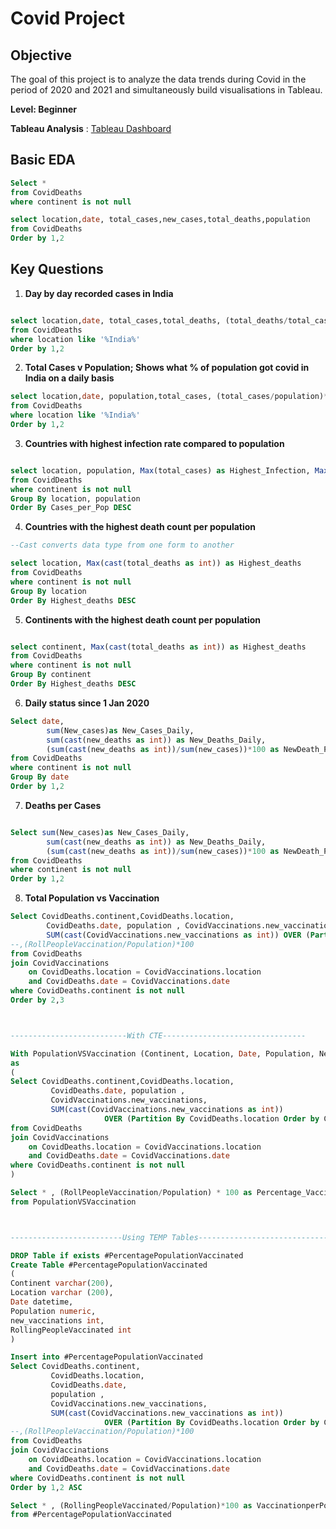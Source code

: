 # Covid Project

## Objective
The goal of this project is to analyze the data trends during Covid in the period of 2020 and 2021 and simultaneously build visualisations in Tableau.

**Level: Beginner**

**Tableau Analysis** : [Tableau Dashboard](https://public.tableau.com/views/CovidDashboard2020-2021_17440553745980/Dashboard1?:language=en-US&:sid=&:redirect=auth&:display_count=n&:origin=viz_share_link)


## Basic EDA

```sql
Select *
from CovidDeaths
where continent is not null

select location,date, total_cases,new_cases,total_deaths,population
from CovidDeaths
Order by 1,2
```


## Key Questions
1. **Day by day recorded cases in India**  

```sql

select location,date, total_cases,total_deaths, (total_deaths/total_cases)*100 as Death_v_TotalCases
from CovidDeaths
where location like '%India%'
Order by 1,2


```
2. **Total Cases v Population; Shows what % of population got covid in India on a daily basis**  

```sql
select location,date, population,total_cases, (total_cases/population)*100 as Cases_per_Pop
from CovidDeaths
where location like '%India%'
Order by 1,2


```



3. **Countries with highest infection rate compared to population**  
```sql

select location, population, Max(total_cases) as Highest_Infection, Max(total_cases/population)*100 as Cases_per_Pop
from CovidDeaths
where continent is not null
Group By location, population
Order By Cases_per_Pop DESC

```

4. **Countries with the highest death count per population**  
```sql
--Cast converts data type from one form to another

select location, Max(cast(total_deaths as int)) as Highest_deaths
from CovidDeaths
where continent is not null
Group By location
Order By Highest_deaths DESC


```

5. **Continents with the highest death count per population**  
```sql

select continent, Max(cast(total_deaths as int)) as Highest_deaths
from CovidDeaths
where continent is not null
Group By continent
Order By Highest_deaths DESC


```
6. **Daily status since 1 Jan 2020**  
```sql
Select date, 
		sum(New_cases)as New_Cases_Daily, 
		sum(cast(new_deaths as int)) as New_Deaths_Daily, 
		(sum(cast(new_deaths as int))/sum(new_cases))*100 as NewDeath_Per_Cases
from CovidDeaths
where continent is not null
Group By date
Order by 1,2


```
7. **Deaths per Cases**  
```sql

Select sum(New_cases)as New_Cases_Daily, 
		sum(cast(new_deaths as int)) as New_Deaths_Daily, 
		(sum(cast(new_deaths as int))/sum(new_cases))*100 as NewDeath_Per_Cases
from CovidDeaths
where continent is not null
Order by 1,2


```
8. **Total Population vs Vaccination**  

```sql
Select CovidDeaths.continent,CovidDeaths.location, 
		CovidDeaths.date, population , CovidVaccinations.new_vaccinations,
		SUM(cast(CovidVaccinations.new_vaccinations as int)) OVER (Partition By CovidDeaths.location Order by CovidDeaths.date,CovidDeaths.location) as RollPeopleVaccination
--,(RollPeopleVaccination/Population)*100
from CovidDeaths 
join CovidVaccinations
	on CovidDeaths.location = CovidVaccinations.location 
	and CovidDeaths.date = CovidVaccinations.date
where CovidDeaths.continent is not null
Order by 2,3



--------------------------With CTE--------------------------------

With PopulationVSVaccination (Continent, Location, Date, Population, New_vaccs, RollPeopleVaccination)
as
(
Select CovidDeaths.continent,CovidDeaths.location,
         CovidDeaths.date, population ,
         CovidVaccinations.new_vaccinations,
         SUM(cast(CovidVaccinations.new_vaccinations as int))
                     OVER (Partition By CovidDeaths.location Order by CovidDeaths.date,CovidDeaths.location) as RollPeopleVaccination
from CovidDeaths 
join CovidVaccinations
	on CovidDeaths.location = CovidVaccinations.location 
	and CovidDeaths.date = CovidVaccinations.date
where CovidDeaths.continent is not null
)

Select * , (RollPeopleVaccination/Population) * 100 as Percentage_Vaccinated_Pop
from PopulationVSVaccination



-------------------------Using TEMP Tables-------------------------------------

DROP Table if exists #PercentagePopulationVaccinated
Create Table #PercentagePopulationVaccinated
(
Continent varchar(200),
Location varchar (200),
Date datetime,
Population numeric,
new_vaccinations int,
RollingPeopleVaccinated int
)

Insert into #PercentagePopulationVaccinated
Select CovidDeaths.continent,
         CovidDeaths.location,
         CovidDeaths.date,
         population ,
         CovidVaccinations.new_vaccinations,
         SUM(cast(CovidVaccinations.new_vaccinations as int))
                     OVER (Partition By CovidDeaths.location Order by CovidDeaths.date,CovidDeaths.location) as RollPeopleVaccination
--,(RollPeopleVaccination/Population)*100
from CovidDeaths 
join CovidVaccinations
	on CovidDeaths.location = CovidVaccinations.location 
	and CovidDeaths.date = CovidVaccinations.date
where CovidDeaths.continent is not null
Order by 1,2 ASC

Select * , (RollingPeopleVaccinated/Population)*100 as VaccinationperPop
from #PercentagePopulationVaccinated


```
